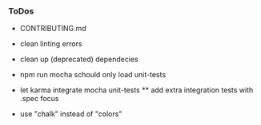 ### ToDos

* CONTRIBUTING.md

* clean linting errors
* clean up (deprecated) dependecies

* npm run mocha schould only load unit-tests
* let karma integrate mocha unit-tests
** add extra integration tests with .spec focus

* use "chalk" instead of "colors"
